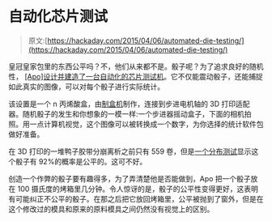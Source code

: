 # 自动化芯片测试

> 原文:[https://hackaday.com/2015/04/06/automated-die-testing/](https://hackaday.com/2015/04/06/automated-die-testing/)

皇冠皇家包里的东西公平吗？不，他们从来都不是。骰子呢？为了追求良好的随机性， [[Apo]设计并建造了一台自动化的芯片测试机](https://0au.de/project/electronics/automatic-die-tester/)。它不仅能震动骰子，还能捕捉如此真实的图像，可以对每个骰子进行实际统计。

该设置是一个 n 丙烯酸盒，由[制盒机](http://boxmaker.connectionlab.org/)制作，连接到步进电机轴的 3D 打印适配器。随机骰子的发生和你想象的一模一样:一个步进器摇动盒子，下面的相机拍照。用一点计算机视觉，这个图像可以被转换成一个数字，为你选择的统计软件包做好准备。

在 3D 打印的一堆鸭子胶带分崩离析之前只有 559 卷，但是[一个分布测试](http://en.wikipedia.org/wiki/Chi-squared_test)显示这个骰子有 92%的概率是公平的。这可不好。

创造一个作弊的骰子要有趣得多，为了弄清楚他是否能做到，Apo 把一个骰子放在 100 摄氏度的烤箱里几分钟。令人惊讶的是，骰子的公平性变得更好，这表明有可能纠正不公平的骰子。在那之后把它放回烤箱里，公平被抛到了窗外，但是在这个修改过的模具和原来的原料模具之间仍然没有视觉上的区别。